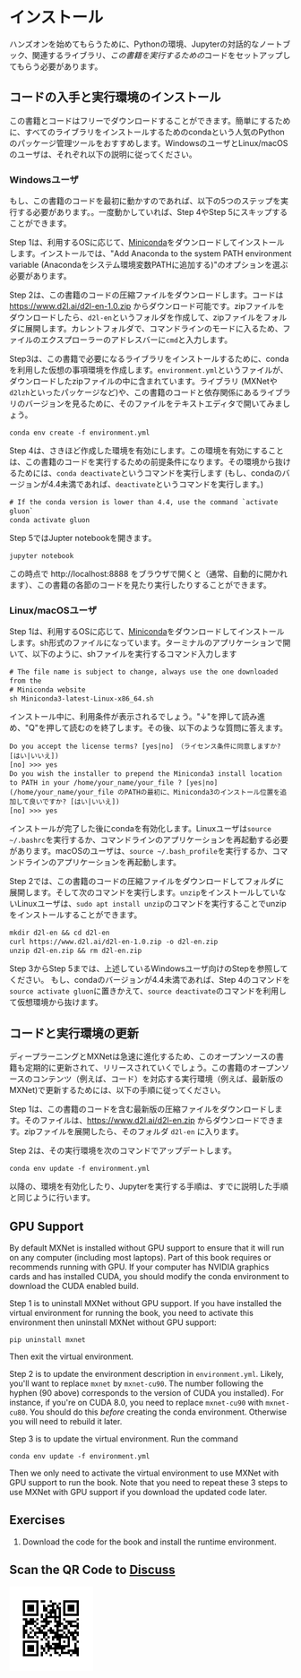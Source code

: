 # インストール

ハンズオンを始めてもらうために、Pythonの環境、Jupyterの対話的なノートブック、関連するライブラリ、*この書籍を実行するための*コードをセットアップしてもらう必要があります。


## コードの入手と実行環境のインストール

この書籍とコードはフリーでダウンロードすることができます。簡単にするために、すべてのライブラリをインストールするためのcondaという人気のPythonのパッケージ管理ツールをおすすめします。WindowsのユーザとLinux/macOSのユーザは、それぞれ以下の説明に従ってください。


### Windowsユーザ

もし、この書籍のコードを最初に動かすのであれば、以下の5つのステップを実行する必要があります。。一度動かしていれば、Step 4やStep 5にスキップすることができます。

Step 1は、利用するOSに応じて、[Miniconda](https://conda.io/en/master/miniconda.html)をダウンロードしてインストールします。インストールでは、"Add Anaconda to the system PATH environment variable (Anacondaをシステム環境変数PATHに追加する)"のオプションを選ぶ必要があります。

Step 2は、この書籍のコードの圧縮ファイルをダウンロードします。コードは https://www.d2l.ai/d2l-en-1.0.zip からダウンロード可能です。zipファイルをダウンロードしたら、`d2l-en`というフォルダを作成して、zipファイルをフォルダに展開します。カレントフォルダで、コマンドラインのモードに入るため、ファイルのエクスプローラーのアドレスバーに`cmd`と入力します。

Step3は、この書籍で必要になるライブラリをインストールするために、condaを利用した仮想の事項環境を作成します。`environment.yml`というファイルが、ダウンロードしたzipファイルの中に含まれています。ライブラリ (MXNetや`d2lzh`といったパッケージなど)や、この書籍のコードと依存関係にあるライブラリのバージョンを見るために、そのファイルをテキストエディタで開いてみましょう。

```
conda env create -f environment.yml
```
Step 4は、さきほど作成した環境を有効にします。この環境を有効にすることは、この書籍のコードを実行するための前提条件になります。その環境から抜けるためには、`conda deactivate`というコマンドを実行します (もし、condaのバージョンが4.4未満であれば、`deactivate`というコマンドを実行します。)

```
# If the conda version is lower than 4.4, use the command `activate gluon`
conda activate gluon
```

Step 5ではJupter notebookを開きます。

```
jupyter notebook
```

この時点で http://localhost:8888 をブラウザで開くと（通常、自動的に開かれます）、この書籍の各節のコードを見たり実行したりすることができます。

### Linux/macOSユーザ

Step 1は、利用するOSに応じて、[Miniconda](https://conda.io/en/master/miniconda.html)をダウンロードしてインストールします。sh形式のファイルになっています。ターミナルのアプリケーションで開いて、以下のように、shファイルを実行するコマンド入力します

```
# The file name is subject to change, always use the one downloaded from the
# Miniconda website
sh Miniconda3-latest-Linux-x86_64.sh
```

インストール中に、利用条件が表示されるでしょう。"↓"を押して読み進め、"Q"を押して読むのを終了します。その後、以下のような質問に答えます。

```
Do you accept the license terms? [yes|no]　（ライセンス条件に同意しますか? [はい|いいえ])
[no] >>> yes
Do you wish the installer to prepend the Miniconda3 install location
to PATH in your /home/your_name/your_file ? [yes|no]
(/home/your_name/your_file のPATHの最初に、Miniconda3のインストール位置を追加して良いですか? [はい|いいえ])
[no] >>> yes
```

インストールが完了した後にcondaを有効化します。Linuxユーザは`source ~/.bashrc`を実行するか、コマンドラインのアプリケーションを再起動する必要があります。macOSのユーザは、`source ~/.bash_profile`を実行するか、コマンドラインのアプリケーションを再起動します。

Step 2では、この書籍のコードの圧縮ファイルをダウンロードしてフォルダに展開します。そして次のコマンドを実行します。`unzip`をインストールしていないLinuxユーザは、`sudo apt install unzip`のコマンドを実行することでunzipをインストールすることができます。

```
mkdir d2l-en && cd d2l-en
curl https://www.d2l.ai/d2l-en-1.0.zip -o d2l-en.zip
unzip d2l-en.zip && rm d2l-en.zip
```
Step 3からStep 5までは、上述しているWindowsユーザ向けのStepを参照してください。
もし、condaのバージョンが4.4未満であれば、Step 4のコマンドを`source activate gluon`に置きかえて、`source deactivate`のコマンドを利用して仮想環境から抜けます。

## コードと実行環境の更新

ディープラーニングとMXNetは急速に進化するため、このオープンソースの書籍も定期的に更新されて、リリースされていくでしょう。この書籍のオープンソースのコンテンツ（例えば、コード）を対応する実行環境（例えば、最新版のMXNet)で更新するためには、以下の手順に従ってください。

Step 1は、この書籍のコードを含む最新版の圧縮ファイルをダウンロードします。そのファイルは、https://www.d2l.ai/d2l-en.zip からダウンロードできます。zipファイルを展開したら、そのフォルダ `d2l-en` に入ります。

Step 2は、その実行環境を次のコマンドでアップデートします。

```
conda env update -f environment.yml
```

以降の、環境を有効化したり、Jupyterを実行する手順は、すでに説明した手順と同じように行います。

## GPU Support

By default MXNet is installed without GPU support to ensure that it will run on any computer (including most laptops). Part of this book requires or recommends running with GPU. If your computer has NVIDIA graphics cards and has installed CUDA, you should modify the conda environment to download the CUDA enabled build.

Step 1 is to uninstall MXNet without GPU support. If you have installed the virtual environment for running the book, you need to activate this environment then uninstall MXNet without GPU support:

```
pip uninstall mxnet
```

Then exit the virtual environment.

Step 2 is to update the environment description in `environment.yml`.
Likely, you'll want to replace `mxnet` by `mxnet-cu90`.
The number following the hyphen (90 above)
corresponds to the version of CUDA you installed).
For instance, if you're on CUDA 8.0,
you need to replace `mxnet-cu90` with `mxnet-cu80`.
You should do this *before* creating the conda environment.
Otherwise you will need to rebuild it later.

Step 3 is to update the virtual environment. Run the command

```
conda env update -f environment.yml
```

Then we only need to activate the virtual environment to use MXNet with GPU support to run the book. Note that you need to repeat these 3 steps to use MXNet with GPU support if you download the updated code later.

## Exercises

1. Download the code for the book and install the runtime environment.


## Scan the QR Code to [Discuss](https://discuss.mxnet.io/t/2315)

![](../img/qr_install.svg)
